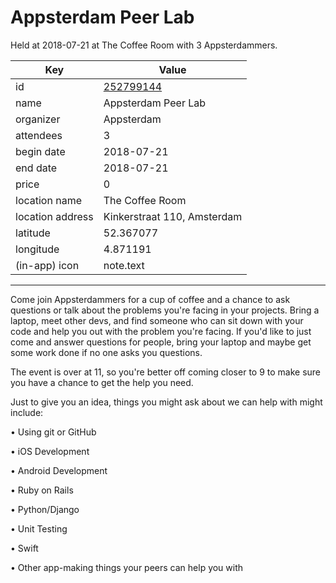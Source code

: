 # Appsterdam Peer Lab
Held at 2018-07-21 at The Coffee Room with 3 Appsterdammers.
        
|Key|Value
|---|---|
|id|[252799144](https://www.meetup.com/appsterdam/events/252799144/)|
|name|Appsterdam Peer Lab|
|organizer|Appsterdam|
|attendees|3|
|begin date|2018-07-21|
|end date|2018-07-21|
|price|0|
|location name|The Coffee Room|
|location address|Kinkerstraat 110, Amsterdam|
|latitude|52.367077|
|longitude|4.871191|
|(in-app) icon|note.text|

---

Come join Appsterdammers for a cup of coffee and a chance to ask questions or talk about the problems you're facing in your projects. Bring a laptop, meet other devs, and find someone who can sit down with your code and help you out with the problem you're facing. If you'd like to just come and answer questions for people, bring your laptop and maybe get some work done if no one asks you questions.

The event is over at 11, so you're better off coming closer to 9 to make sure you have a chance to get the help you need.

Just to give you an idea, things you might ask about we can help with might include:

• Using git or GitHub

• iOS Development

• Android Development

• Ruby on Rails

• Python/Django

• Unit Testing

• Swift

• Other app-making things your peers can help you with


